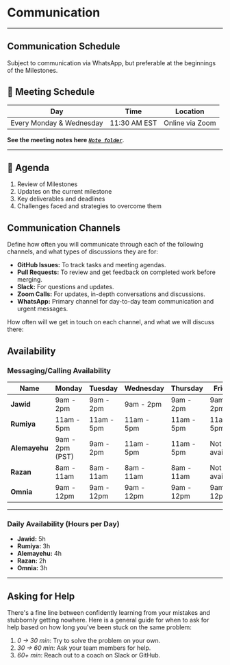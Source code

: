 <!--
    this template is for inspiration, feel free to change it however you like!

    Careful! be sure to protect your privacy when filling out this document.
    Everything you write here will be public, so share only what you are
    comfortable sharing online. You can share the rest in confidence with your
    group by another channel.
-->

# Communication

---

## Communication Schedule

Subject to communication via WhatsApp, but preferable at the beginnings of the Milestones.

## 📅 Meeting Schedule

| **Day**                  | **Time**        | **Location**                |
|--------------------------|-----------------|-----------------------------|
| Every Monday & Wednesday | 11:30 AM EST    | Online via Zoom             |

**See the meeting notes here** [***`Note folder`***](notes).

---

## 📝 Agenda

1. Review of Milestones  
2. Updates on the current milestone  
3. Key deliverables and deadlines  
4. Challenges faced and strategies to overcome them

## Communication Channels

Define how often you will communicate through each of the following
channels, and what types of discussions they are for:

- **GitHub Issues:** To track tasks and meeting agendas.
- **Pull Requests:** To review and get feedback on completed work before merging.
- **Slack:** For questions and updates.
- **Zoom Calls:** For updates, in-depth conversations and discussions.
- **WhatsApp:** Primary channel for day-to-day team communication and urgent messages.

How often will we get in touch on each channel, and what we will discuss there:

## Availability

### Messaging/Calling Availability

<!-- markdownlint-disable MD013 -->

| Name         | Monday           | Tuesday          | Wednesday        | Thursday         | Friday          | Saturday         | Sunday           |
|--------------|------------------|------------------|------------------|------------------|------------------|------------------|------------------|
| **Jawid**     | 9am - 2pm        | 9am - 2pm        | 9am - 2pm        | 9am - 2pm        | 9am - 2pm        | 9am - 12:30pm     | 9am - 12:30pm     |
| **Rumiya**    | 11am - 5pm       | 11am - 5pm       | 11am - 5pm       | 11am - 5pm       | 11am - 5pm       | Not available     | Not available     |
| **Alemayehu** | 9am - 2pm (PST)  | 9am - 2pm        | 11am - 5pm       | 11am - 5pm       | Not available     | 11am - 5pm        | 9am - 2pm         |
| **Razan**     | 8am - 11am       | 8am - 11am       | 8am - 11am       | 8am - 11am       | Not available     | 8am - 11am        | Not available     |
| **Omnia**     | 9am - 12pm       | 9am - 12pm       | 9am - 12pm       | 9am - 12pm       | 9am - 12pm       | Not available     | Not available     |

---

### Daily Availability (Hours per Day)

- **Jawid:** 5h
- **Rumiya:** 3h
- **Alemayehu:** 4h
- **Razan:** 2h
- **Omnia:** 3h

---

## Asking for Help

There's a fine line between confidently learning from your mistakes and
stubbornly getting nowhere. Here is a general guide for when to ask for help
based on how long you've been stuck on the same problem:

1. *0 → 30 min*: Try to solve the problem on your own.
2. *30 → 60 min*: Ask your team members for help.
3. *60+ min*: Reach out to a coach on Slack or GitHub.
